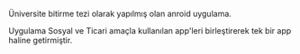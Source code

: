 
Üniversite bitirme tezi olarak yapılmış olan anroid uygulama.

Uygulama Sosyal ve Ticari amaçla kullanılan app'leri birleştirerek tek bir app haline getirmiştir.
